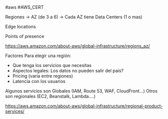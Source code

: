 #aws #AWS_CERT 

Regiones -> AZ (de 3 a 6) -> Cada AZ tiene Data Centers (1 o mas)

Edge locations 

Points of presence

https://aws.amazon.com/about-aws/global-infrastructure/regions_az/

Factores Para elegir una región:
- Que tenga los servicios que necesitas
- Aspectos legales: Los datos no pueden salir del país?
- Pricing (varia entre regiones)
- Latencia con los usuarios

Algunos servicios son Globales (IAM, Route 53, WAF, CloudFront...)
Otros son regionales (EC2, Beanstalk, Lambda....)

https://aws.amazon.com/about-aws/global-infrastructure/regional-product-services/



